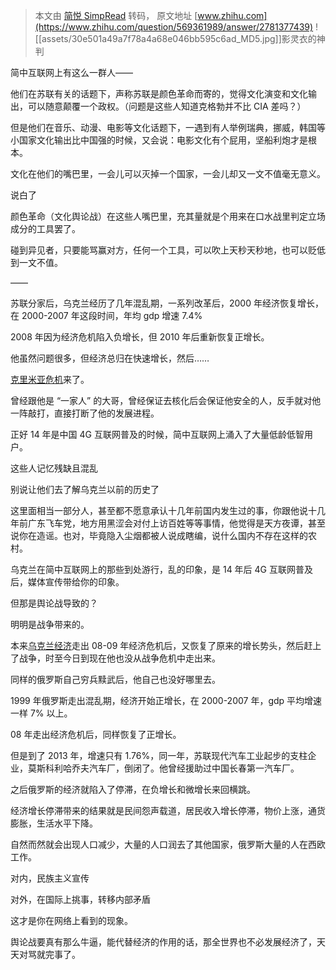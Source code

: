 > 本文由 [简悦 SimpRead](http://ksria.com/simpread/) 转码， 原文地址 [www.zhihu.com](https://www.zhihu.com/question/569361989/answer/2781377439) ![[assets/30e501a49a7f78a4a68e046bb595c6ad_MD5.jpg]]影灵衣的神判

简中互联网上有这么一群人——

他们在苏联有关的话题下，声称苏联是颜色革命而寄的，觉得文化演变和文化输出，可以随意颠覆一个政权。（问题是这些人知道克格勃并不比 CIA 差吗？）

但是他们在音乐、动漫、电影等文化话题下，一遇到有人举例瑞典，挪威，韩国等小国家文化输出比中国强的时候，又会说：电影文化有个屁用，坚船利炮才是根本。

文化在他们的嘴巴里，一会儿可以灭掉一个国家，一会儿却又一文不值毫无意义。

说白了

颜色革命（文化舆论战）在这些人嘴巴里，充其量就是个用来在口水战里判定立场成分的工具罢了。

碰到异见者，只要能骂赢对方，任何一个工具，可以吹上天秒天秒地，也可以贬低到一文不值。

——

苏联分家后，乌克兰经历了几年混乱期，一系列改革后，2000 年经济恢复增长，在 2000-2007 年这段时间，年均 gdp 增速 7.4%

2008 年因为经济危机陷入负增长，但 2010 年后重新恢复正增长。

他虽然问题很多，但经济总归在快速增长，然后……

[克里米亚危机](https://www.zhihu.com/search?q=%E5%85%8B%E9%87%8C%E7%B1%B3%E4%BA%9A%E5%8D%B1%E6%9C%BA&search_source=Entity&hybrid_search_source=Entity&hybrid_search_extra=%7B%22sourceType%22%3A%22answer%22%2C%22sourceId%22%3A2781377439%7D)来了。

曾经跟他是 “一家人” 的大哥，曾经保证去核化后会保证他安全的人，反手就对他一阵敲打，直接打断了他的发展进程。

正好 14 年是中国 4G 互联网普及的时候，简中互联网上涌入了大量低龄低智用户。

这些人记忆残缺且混乱

别说让他们去了解乌克兰以前的历史了

这里面相当一部分人，甚至都不愿意承认十几年前国内发生过的事，你跟他说十几年前广东飞车党，地方用黑涩会对付上访百姓等等事情，他觉得是天方夜谭，甚至说你在造谣。也对，毕竟隐入尘烟都被人说成瞎编，说什么国内不存在这样的农村。

乌克兰在简中互联网上的那些到处游行，乱的印象，是 14 年后 4G 互联网普及后，媒体宣传带给你的印象。

但那是舆论战导致的？

明明是战争带来的。

本来[乌克兰经济](https://www.zhihu.com/search?q=%E4%B9%8C%E5%85%8B%E5%85%B0%E7%BB%8F%E6%B5%8E&search_source=Entity&hybrid_search_source=Entity&hybrid_search_extra=%7B%22sourceType%22%3A%22answer%22%2C%22sourceId%22%3A2781377439%7D)走出 08-09 年经济危机后，又恢复了原来的增长势头，然后赶上了战争，时至今日到现在他也没从战争危机中走出来。

同样的俄罗斯自己穷兵黩武后，他自己也没好哪里去。

1999 年俄罗斯走出混乱期，经济开始正增长，在 2000-2007 年，gdp 平均增速一样 7% 以上。

08 年走出经济危机后，同样恢复了正增长。

但是到了 2013 年，增速只有 1.76%，同一年，苏联现代汽车工业起步的支柱企业，莫斯科利哈乔夫汽车厂，倒闭了。他曾经援助过中国长春第一汽车厂。

之后俄罗斯的经济就陷入了停滞，在负增长和微增长来回横跳。

经济增长停滞带来的结果就是民间怨声载道，居民收入增长停滞，物价上涨，通货膨胀，生活水平下降。

自然而然就会出现人口减少，大量的人口润去了其他国家，俄罗斯大量的人在西欧工作。

对内，民族主义宣传

对外，在国际上挑事，转移内部矛盾

这才是你在网络上看到的现象。

舆论战要真有那么牛逼，能代替经济的作用的话，那全世界也不必发展经济了，天天对骂就完事了。